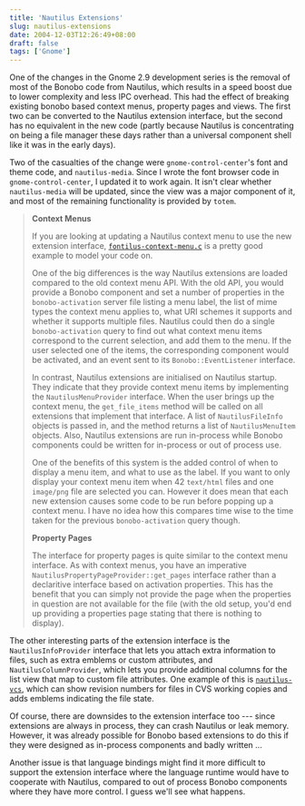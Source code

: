 ```yaml
---
title: 'Nautilus Extensions'
slug: nautilus-extensions
date: 2004-12-03T12:26:49+08:00
draft: false
tags: ['Gnome']
---
```


One of the changes in the Gnome 2.9 development series is the removal of
most of the Bonobo code from Nautilus, which results in a speed boost
due to lower complexity and less IPC overhead. This had the effect of
breaking existing bonobo based context menus, property pages and views.
The first two can be converted to the Nautilus extension interface, but
the second has no equivalent in the new code (partly because Nautilus is
concentrating on being a file manager these days rather than a universal
component shell like it was in the early days).

Two of the casualties of the change were `gnome-control-center`\'s font
and theme code, and `nautilus-media`. Since I wrote the font browser
code in `gnome-control-center`, I updated it to work again. It isn\'t
clear whether `nautilus-media` will be updated, since the view was a
major component of it, and most of the remaining functionality is
provided by `totem`.

> **Context Menus**
>
> If you are looking at updating a Nautilus context menu to use the new
> extension interface,
> [`fontilus-context-menu.c`](http://cvs.gnome.org/viewcvs/gnome-control-center/vfs-methods/fontilus/fontilus-context-menu.c?view=markup)
> is a pretty good example to model your code on.
>
> One of the big differences is the way Nautilus extensions are loaded
> compared to the old context menu API. With the old API, you would
> provide a Bonobo component and set a number of properties in the
> `bonobo-activation` server file listing a menu label, the list of mime
> types the context menu applies to, what URI schemes it supports and
> whether it supports multiple files. Nautilus could then do a single
> `bonobo-activation` query to find out what context menu items
> correspond to the current selection, and add them to the menu. If the
> user selected one of the items, the corresponding component would be
> activated, and an event sent to its `Bonobo::EventListener` interface.
>
> In contrast, Nautilus extensions are initialised on Nautilus startup.
> They indicate that they provide context menu items by implementing the
> `NautilusMenuProvider` interface. When the user brings up the context
> menu, the `get_file_items` method will be called on all extensions
> that implement that interface. A list of `NautilusFileInfo` objects is
> passed in, and the method returns a list of `NautilusMenuItem`
> objects. Also, Nautilus extensions are run in-process while Bonobo
> components could be written for in-process or out of process use.
>
> One of the benefits of this system is the added control of when to
> display a menu item, and what to use as the label. If you want to only
> display your context menu item when 42 `text/html` files and one
> `image/png` file are selected you can. However it does mean that each
> new extension causes some code to be run before popping up a context
> menu. I have no idea how this compares time wise to the time taken for
> the previous `bonobo-activation` query though.
>
> **Property Pages**
>
> The interface for property pages is quite similar to the context menu
> interface. As with context menus, you have an imperative
> `NautilusPropertyPageProvider::get_pages` interface rather than a
> declaritive interface based on activation properties. This has the
> benefit that you can simply not provide the page when the properties
> in question are not available for the file (with the old setup, you\'d
> end up providing a properties page stating that there is nothing to
> display).

The other interesting parts of the extension interface is the
`NautilusInfoProvider` interface that lets you attach extra information
to files, such as extra emblems or custom attributes, and
`NautilusColumnProvider`, which lets you provide additional columns for
the list view that map to custom file attributes. One example of this is
[`nautilus-vcs`](http://cvs.gnome.org/viewcvs/nautilus-vcs/), which can
show revision numbers for files in CVS working copies and adds emblems
indicating the file state.

Of course, there are downsides to the extension interface too --- since
extensions are always in process, they can crash Nautilus or leak
memory. However, it was already possible for Bonobo based extensions to
do this if they were designed as in-process components and badly written
\...

Another issue is that language bindings might find it more difficult to
support the extension interface where the language runtime would have to
cooperate with Nautilus, compared to out of process Bonobo components
where they have more control. I guess we\'ll see what happens.
